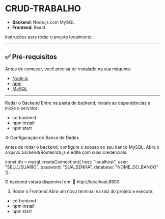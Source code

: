 # CRUD-TRABALHO

- **Backend**: Node.js com MySQL  
- **Frontend**: React

Instruções para rodar o projeto localmente:

---

## ✅ Pré-requisitos

Antes de começar, você precisa ter instalado na sua máquina:

- [Node.js](https://nodejs.org/)
- [npm](https://www.npmjs.com/)
- [MySQL](https://www.mysql.com/)

---

Rodar o Backend
Entre na pasta do backend, instale as dependências e inicie o servidor:

- cd backend
- npm install
- npm start

⚙️ Configuração do Banco de Dados

Antes de rodar o backend, configure o acesso ao seu banco MySQL.
Abra o arquivo backend/Routes/db.js e edite com suas credenciais:

const db = mysql.createConnection({
  host: "localhost",
  user: "SEU_USUARIO",
  password: "SUA_SENHA",
  database: "NOME_DO_BANCO"
});

O backend estará disponível em:
📍 http://localhost:8800

3. Rodar o Frontend
Abra um novo terminal na raiz do projeto e execute:

- cd frontend
- npm install
- npm start

